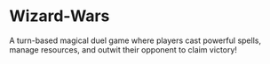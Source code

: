 # Wizard-Wars
A turn-based magical duel game where players cast powerful spells, manage resources, and outwit their opponent to claim victory!
